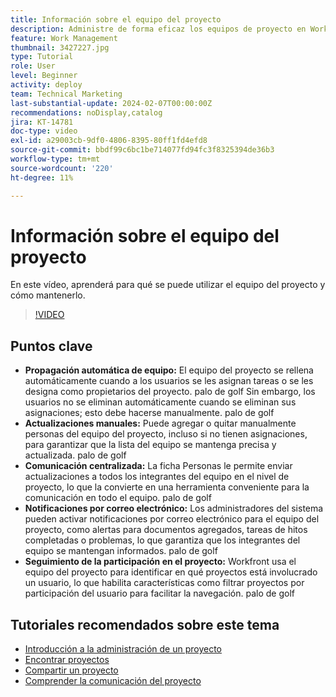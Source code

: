 ```yaml
---
title: Información sobre el equipo del proyecto
description: Administre de forma eficaz los equipos de proyecto en Workfront con la población automática del equipo, las actualizaciones manuales, la comunicación centralizada, las notificaciones por correo electrónico y el seguimiento de la participación en el proyecto para lograr una colaboración optimizada.
feature: Work Management
thumbnail: 3427227.jpg
type: Tutorial
role: User
level: Beginner
activity: deploy
team: Technical Marketing
last-substantial-update: 2024-02-07T00:00:00Z
recommendations: noDisplay,catalog
jira: KT-14781
doc-type: video
exl-id: a29003cb-9df0-4806-8395-80ff1fd4efd8
source-git-commit: bbdf99c6bc1be714077fd94fc3f8325394de36b3
workflow-type: tm+mt
source-wordcount: '220'
ht-degree: 11%

---
```


# Información sobre el equipo del proyecto

En este vídeo, aprenderá para qué se puede utilizar el equipo del proyecto y cómo mantenerlo.

>[!VIDEO](https://video.tv.adobe.com/v/3444592/?quality=12&learn=on&enablevpops=1&captions=spa)

## Puntos clave

* **Propagación automática de equipo:** El equipo del proyecto se rellena automáticamente cuando a los usuarios se les asignan tareas o se les designa como propietarios del proyecto. palo de golf Sin embargo, los usuarios no se eliminan automáticamente cuando se eliminan sus asignaciones; esto debe hacerse manualmente. palo de golf
* **Actualizaciones manuales:** Puede agregar o quitar manualmente personas del equipo del proyecto, incluso si no tienen asignaciones, para garantizar que la lista del equipo se mantenga precisa y actualizada. palo de golf
* **Comunicación centralizada:** La ficha Personas le permite enviar actualizaciones a todos los integrantes del equipo en el nivel de proyecto, lo que la convierte en una herramienta conveniente para la comunicación en todo el equipo. palo de golf
* **Notificaciones por correo electrónico:** Los administradores del sistema pueden activar notificaciones por correo electrónico para el equipo del proyecto, como alertas para documentos agregados, tareas de hitos completadas o problemas, lo que garantiza que los integrantes del equipo se mantengan informados. palo de golf
* **Seguimiento de la participación en el proyecto:** Workfront usa el equipo del proyecto para identificar en qué proyectos está involucrado un usuario, lo que habilita características como filtrar proyectos por participación del usuario para facilitar la navegación. palo de golf

## Tutoriales recomendados sobre este tema

* [Introducción a la administración de un proyecto](/help/manage-work/projects/getting-started-manage-a-project.md)
* [Encontrar proyectos](/help/manage-work/projects/find-projects.md)
* [Compartir un proyecto](/help/manage-work/projects/share-a-project.md)
* [Comprender la comunicación del proyecto](/help/manage-work/projects/understand-project-communication.md)
